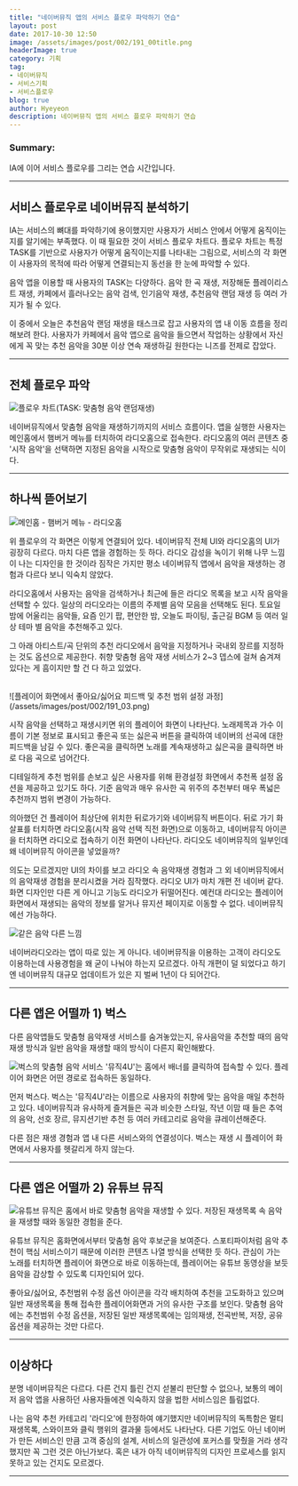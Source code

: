 ```yaml
---
title: "네이버뮤직 앱의 서비스 플로우 파악하기 연습"
layout: post
date: 2017-10-30 12:50
image: /assets/images/post/002/191_00title.png
headerImage: true
category: 기획
tag:
- 네이버뮤직
- 서비스기획
- 서비스플로우
blog: true
author: Hyeyeon
description: 네이버뮤직 앱의 서비스 플로우 파악하기 연습
---
```


### Summary:

IA에 이어 서비스 플로우를 그리는 연습 시간입니다.

---

## 서비스 플로우로 네이버뮤직 분석하기

IA는 서비스의 뼈대를 파악하기에 용이했지만 사용자가 서비스 안에서 어떻게 움직이는지를 알기에는 부족했다. 이 때 필요한 것이 서비스 플로우 차트다. 플로우 차트는 특정 TASK를 기반으로 사용자가 어떻게 움직이는지를 나타내는 그림으로, 서비스의 각 화면이 사용자의 목적에 따라 어떻게 연결되는지 동선을 한 눈에 파악할 수 있다.

음악 앱을 이용할 때 사용자의 TASK는 다양하다. 음악 한 곡 재생, 저장해둔 플레이리스트 재생, 카페에서 흘러나오는 음악 검색, 인기음악 재생, 추천음악 랜덤 재생 등 여러 가지가 될 수 있다.

이 중에서 오늘은 추천음악 랜덤 재생을 태스크로 잡고 사용자의 앱 내 이동 흐름을 정리해보려 한다. 사용자가 카페에서 음악 앱으로 음악을 들으면서 작업하는 상황에서 자신에게 꼭 맞는 추천 음악을 30분 이상 연속 재생하길 원한다는 니즈를 전제로 잡았다.

---

## 전체 플로우 파악

![플로우 차트(TASK: 맞춤형 음악 랜덤재생)](/assets/images/post/002/191_01.png)
<br>

네이버뮤직에서 맞춤형 음악을 재생하기까지의 서비스 흐름이다. 앱을 실행한 사용자는 메인홈에서 햄버거 메뉴를 터치하여 라디오홈으로 접속한다. 라디오홈의 여러 콘텐츠 중 '시작 음악'을 선택하면 지정된 음악을 시작으로 맞춤형 음악이 무작위로 재생되는 식이다.

---

## 하나씩 뜯어보기

![메인홈 - 햄버거 메뉴 - 라디오홈](/assets/images/post/002/191_02.png)
<br>

위 플로우의 각 화면은 이렇게 연결되어 있다. 네이버뮤직 전체 UI와 라디오홈의 UI가 굉장히 다르다. 마치 다른 앱을 경험하는 듯 하다. 라디오 감성을 녹이기 위해 나무 느낌이 나는 디자인을 한 것이라 짐작은 가지만 평소 네이버뮤직 앱에서 음악을 재생하는 경험과 다르다 보니 익숙치 않았다.

라디오홈에서 사용자는 음악을 검색하거나 최근에 들은 라디오 목록을 보고 시작 음악을 선택할 수 있다. 일상의 라디오라는 이름의 주제별 음악 모음을 선택해도 된다. 토요일 밤에 어울리는 음악들, 요즘 인기 팝, 편안한 밤, 오늘도 파이팅, 출근길 BGM 등 여러 일상 테마 별 음악을 추천해주고 있다.

그 아래 아티스트/곡 단위의 추천 라디오에서 음악을 지정하거나 국내외 장르를 지정하는 것도 옵션으로 제공한다. 취향 맞춤형 음악 재생 서비스가 2~3 뎁스에 걸쳐 숨겨져 있다는 게 흠이지만 할 건 다 하고 있었다.

<br>
![플레이어 화면에서 좋아요/싫어요 피드백 및 추천 범위 설정 과정](/assets/images/post/002/191_03.png)
<br>

시작 음악을 선택하고 재생시키면 위의 플레이어 화면이 나타난다. 노래제목과 가수 이름이 기본 정보로 표시되고 좋은곡 또는 싫은곡 버튼을 클릭하여 네이버의 선곡에 대한 피드백을 남길 수 있다. 좋은곡을 클릭하면 노래를 계속재생하고 싫은곡을 클릭하면 바로 다음 곡으로 넘어간다.

디테일하게 추천 범위를 손보고 싶은 사용자를 위해 환경설정 화면에서 추천폭 설정 옵션을 제공하고 있기도 하다. 기준 음악과 매우 유사한 곡 위주의 추천부터 매우 폭넓은 추천까지 범위 변경이 가능하다.

의아했던 건 플레이어 최상단에 위치한 뒤로가기와 네이버뮤직 버튼이다. 뒤로 가기 화살표를 터치하면 라디오홈(시작 음악 선택 직전 화면)으로 이동하고, 네이버뮤직 아이콘을 터치하면 라디오로 접속하기 이전 화면이 나타난다. 라디오도 네이버뮤직의 일부인데 왜 네이버뮤직 아이콘을 넣었을까?

의도는 모르겠지만 UI의 차이를 보고 라디오 속 음악재생 경험과 그 외 네이버뮤직에서의 음악재생 경험을 분리시켰을 거라 짐작했다. 라디오 UI가 마치 개편 전 네이버 같다. 화면 디자인만 다른 게 아니고 기능도 라디오가 뒤떨어진다. 예컨대 라디오는 플레이어 화면에서 재생되는 음악의 정보를 알거나 뮤지션 페이지로 이동할 수 없다. 네이버뮤직에선 가능하다.

![같은 음악 다른 느낌](/assets/images/post/002/191_04.png)
<br>

네이버라디오라는 앱이 따로 있는 게 아니다. 네이버뮤직을 이용하는 고객이 라디오도 이용하는데 사용경험을 왜 굳이 나눠야 하는지 모르겠다. 아직 개편이 덜 되었다고 하기엔 네이버뮤직 대규모 업데이트가 있은 지 벌써 1년이 다 되어간다.

---

## 다른 앱은 어떨까 1) 벅스

다른 음악앱들도 맞춤형 음악재생 서비스를 숨겨놓았는지, 유사음악을 추천할 때의 음악재생 방식과 일반 음악을 재생할 때의 방식이 다른지 확인해봤다.

![벅스의 맞춤형 음악 서비스 '뮤직4U'는 홈에서 배너를 클릭하여 접속할 수 있다. 플레이어 화면은 어떤 경로로 접속하든 동일하다.](/assets/images/post/002/191_06.png)
<br>

먼저 벅스다. 벅스는 '뮤직4U'라는 이름으로 사용자의 취향에 맞는 음악을 매일 추천하고 있다. 네이버뮤직과 유사하게 즐겨들은 곡과 비슷한 스타일, 작년 이맘 때 들은 추억의 음악, 선호 장르, 뮤지션기반 추천 등 여러 카테고리로 음악을 큐레이션해준다.

다른 점은 재생 경험과 앱 내 다른 서비스와의 연결성이다. 벅스는 재생 시 플레이어 화면에서 사용자를 헷갈리게 하지 않는다.

---

## 다른 앱은 어떨까 2) 유튜브 뮤직

![유튜브 뮤직은 홈에서 바로 맞춤형 음악을 재생할 수 있다. 저장된 재생목록 속 음악을 재생할 때와 동일한 경험을 준다.](/assets/images/post/002/191_05.png)
<br>

유튜브 뮤직은 홈화면에서부터 맞춤형 음악 후보군을 보여준다. 스포티파이처럼 음악 추천이 핵심 서비스이기 때문에 이러한 콘텐츠 나열 방식을 선택한 듯 하다. 관심이 가는 노래를 터치하면 플레이어 화면으로 바로 이동하는데, 플레이어는 유튜브 동영상을 보듯 음악을 감상할 수 있도록 디자인되어 있다.

좋아요/싫어요, 추천범위 수정 옵션 아이콘을 각각 배치하여 추천을 고도화하고 있으며 일반 재생목록을 통해 접속한 플레이어화면과 거의 유사한 구조를 보인다. 맞춤형 음악에는 추천범위 수정 옵션을, 저장된 일반 재생목록에는 임의재생, 전곡반복, 저장, 공유 옵션을 제공하는 것만 다르다.

---

## 이상하다

분명 네이버뮤직은 다르다. 다른 건지 틀린 건지 섣불리 판단할 수 없으나, 보통의 메이저 음악 앱을 사용하던 사용자들에겐 익숙하지 않을 법한 서비스임은 틀림없다.

나는 음악 추천 카테고리 '라디오'에 한정하여 얘기했지만 네이버뮤직의 독특함은 멀티 재생목록, 스와이프와 클릭 행위의 결과물 등에서도 나타난다. 다른 기업도 아닌 네이버가 만든 서비스인 만큼 고객 중심의 설계, 서비스의 일관성에 포커스를 맞췄을 거라 생각했지만 꼭 그런 것은 아닌가보다. 혹은 내가 아직 네이버뮤직의 디자인 프로세스를 읽지 못하고 있는 건지도 모르겠다.

---
